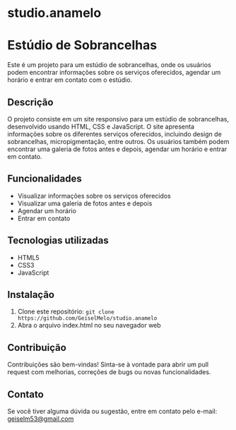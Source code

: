 # studio.anamelo
# Estúdio de Sobrancelhas

Este é um projeto para um estúdio de sobrancelhas, onde os usuários podem encontrar informações sobre os serviços oferecidos, agendar um horário e entrar em contato com o estúdio.

## Descrição

O projeto consiste em um site responsivo para um estúdio de sobrancelhas, desenvolvido usando HTML, CSS e JavaScript. O site apresenta informações sobre os diferentes serviços oferecidos, incluindo design de sobrancelhas, micropigmentação, entre outros. Os usuários também podem encontrar  uma galeria de fotos antes e depois, agendar um horário e entrar em contato.

## Funcionalidades

- Visualizar informações sobre os serviços oferecidos
- Visualizar uma galeria de fotos antes e depois
- Agendar um horário
- Entrar em contato

## Tecnologias utilizadas

- HTML5
- CSS3
- JavaScript

## Instalação

1. Clone este repositório: `git clone https://github.com/GeiselMelo/studio.anamelo`
2. Abra o arquivo index.html no seu navegador web

## Contribuição

Contribuições são bem-vindas! Sinta-se à vontade para abrir um pull request com melhorias, correções de bugs ou novas funcionalidades.

## Contato

Se você tiver alguma dúvida ou sugestão, entre em contato pelo e-mail: geiselm53@gmail.com
